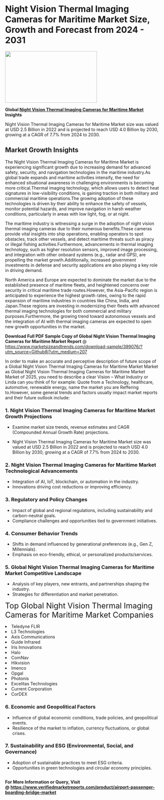 <H1>Night Vision Thermal Imaging Cameras for Maritime Market Size, Growth and Forecast from 2024 - 2031</H1><img class="aligncenter size-medium wp-image-584254" src="https://thirdeyenews.in/wp-content/uploads/2024/09/Global-Market-Research-300x168.jpeg" alt="" width="300" height="168" /><p><strong>Global&nbsp;<a href="https://www.marketsizeandtrends.com/download-sample/399076/?utm_source=Github8j?utm_medium=207">Night Vision Thermal Imaging Cameras for Maritime Market</a> Insights</strong></p><p>Night Vision Thermal Imaging Cameras for Maritime Market size was valued at USD 2.5 Billion in 2022 and is projected to reach USD 4.0 Billion by 2030, growing at a CAGR of 7.7% from 2024 to 2030.</p><p><h2>Market Growth Insights</h2> <p>The Night Vision Thermal Imaging Cameras for Maritime Market is experiencing significant growth due to increasing demand for advanced safety, security, and navigation technologies in the maritime industry.As global trade expands and maritime activities intensify, the need for enhanced situational awareness in challenging environments is becoming more critical.Thermal imaging technology, which allows users to detect heat signatures in low-visibility conditions, is gaining traction in both military and commercial maritime operations.The growing adoption of these technologies is driven by their ability to enhance the safety of vessels, monitor potential hazards, and improve navigation in harsh weather conditions, particularly in areas with low light, fog, or at night.</p> <p>The maritime industry is witnessing a surge in the adoption of night vision thermal imaging cameras due to their numerous benefits.These cameras provide vital insights into ship operations, enabling operators to spot obstacles, track other vessels, and detect maritime threats such as piracy or illegal fishing activities.Furthermore, advancements in thermal imaging technology, such as higher resolution sensors, improved image processing, and integration with other onboard systems (e.g., radar and GPS), are propelling the market growth.Additionally, increased government investments in defense and security applications are also playing a key role in driving demand.</p> <p>North America and Europe are expected to dominate the market due to the established presence of maritime fleets, and heightened concerns over security in critical maritime trade routes.However, the Asia-Pacific region is anticipated to experience the highest growth rates, owing to the rapid expansion of maritime industries in countries like China, India, and Japan.These regions are investing in modernizing their fleets with advanced thermal imaging technologies for both commercial and military purposes.Furthermore, the growing trend toward autonomous vessels and the integration of AI with thermal imaging cameras are expected to open new growth opportunities in the market.</p> <p><span class=""><strong>Download Full PDF Sample Copy of Global Night Vision Thermal Imaging Cameras for Maritime Market Report</strong> @ <a href="https://www.marketsizeandtrends.com/download-sample/399076/?utm_source=Github8j?utm_medium=207" target="_blank">https://www.marketsizeandtrends.com/download-sample/399076/?utm_source=Github8j?utm_medium=207</a></span></p><p>In order to make an accurate and perceptive description of future scope of a Global&nbsp;Night Vision Thermal Imaging Cameras for Maritime Market Market as Global&nbsp;Night Vision Thermal Imaging Cameras for Maritime Market Market of 2025, you need to describe a clear Vision &ndash; What Industry or Linda can you think of for example: Quote from a Technology, healthcare, automotive, renewable energy, name the market you are Reffering to.However, some general trends and factors usually impact market reports and their future outlook include:</p><h3>1.&nbsp;<strong>Night Vision Thermal Imaging Cameras for Maritime Market Growth Projections</strong></h3><ul><li>Examine market size trends, revenue estimates and CAGR (Compounded Annual Growth Rate) projections.</li><li><p>Night Vision Thermal Imaging Cameras for Maritime Market size was valued at USD 2.5 Billion in 2022 and is projected to reach USD 4.0 Billion by 2030, growing at a CAGR of 7.7% from 2024 to 2030.</p></li></ul><h3>2.&nbsp;<strong>Night Vision Thermal Imaging Cameras for Maritime Market Technological Advancements</strong></h3><ul><li>Integration of AI, IoT, blockchain, or automation in the industry.</li><li>Innovations driving cost reductions or improving efficiency.</li></ul><h3>3.&nbsp;<strong>Regulatory and Policy Changes</strong></h3><ul><li>Impact of global and regional regulations, including sustainability and carbon-neutral goals.</li><li>Compliance challenges and opportunities tied to government initiatives.</li></ul><h3>4.&nbsp;<strong>Consumer Behavior Trends</strong></h3><ul><li>Shifts in demand influenced by generational preferences (e.g., Gen Z, Millennials).</li><li>Emphasis on eco-friendly, ethical, or personalized products/services.</li></ul><h3>5.&nbsp;<strong>Global Night Vision Thermal Imaging Cameras for Maritime Market Competitive Landscape</strong></h3><ul><li>Analysis of key players, new entrants, and partnerships shaping the industry.</li><li>Strategies for differentiation and market penetration.</li></ul><p data-pm-slice="1 1 []"><span style="color: inherit; font-family: inherit; font-size: 25px;">Top Global Night Vision Thermal Imaging Cameras for Maritime Market Companies</span></p><div class="" data-test-id=""><p><li>Teledyne FLIR</li><li> L3 Technologies</li><li> Axis Communications</li><li> Guide Infrared</li><li> Iris Innovations</li><li> Halo</li><li> ComNav</li><li> Hikvision</li><li> Imenco</li><li> Opgal</li><li> Photonis</li><li> Excelitas Technologies</li><li> Current Corporation</li><li> CorDEX</li></p></div><h3>6.&nbsp;<strong>Economic and Geopolitical Factors</strong></h3><ul><li>Influence of global economic conditions, trade policies, and geopolitical events.</li><li>Resilience of the market to inflation, currency fluctuations, or global crises.</li></ul><h3>7.&nbsp;<strong>Sustainability and ESG (Environmental, Social, and Governance)</strong></h3><ul><li>Adoption of sustainable practices to meet ESG criteria.</li><li>Opportunities in green technologies and circular economy principles.</li></ul><h2><strong style="font-size: 14px;">For More Information or Query, Visit @&nbsp;</strong><a style="background-color: #ffffff; font-size: 14px;" href="https://www.marketsizeandtrends.com/report/night-vision-thermal-imaging-cameras-for-maritime-market/" target="_blank">https://www.verifiedmarketreports.com/product/airport-passenger-boarding-bridge-market</a></h2>